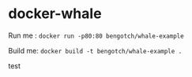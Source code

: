 # docker-whale

Run me : `docker run -p80:80 bengotch/whale-example`

Build me: `docker build -t bengotch/whale-example .`

test

